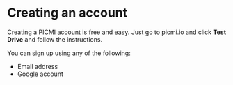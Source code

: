# Creating an account

Creating a PICMI account is free and easy. Just go to picmi.io and click **Test Drive** and follow the instructions.

You can sign up using any of the following:

* Email address
* Google account
